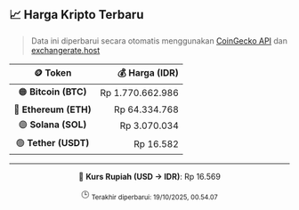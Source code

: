 

<!-- HARGA_KRIPTO -->
## 📈 Harga Kripto Terbaru

> Data ini diperbarui secara otomatis menggunakan [CoinGecko API](https://www.coingecko.com/) dan [exchangerate.host](https://exchangerate.host/)

<div align="center">

| 🪙 Token | 💰 Harga (IDR) |
|:------:|---------------:|
| 🟠 **Bitcoin (BTC)**   | Rp 1.770.662.986 |
| 🔵 **Ethereum (ETH)**  | Rp 64.334.768 |
| 🟣 **Solana (SOL)**    | Rp 3.070.034 |
| 🟢 **Tether (USDT)**   | Rp 16.582 |

---

💱 **Kurs Rupiah (USD → IDR)**: Rp 16.569

🕒 <sub>Terakhir diperbarui: 19/10/2025, 00.54.07</sub>

</div>
<!-- /HARGA_KRIPTO -->